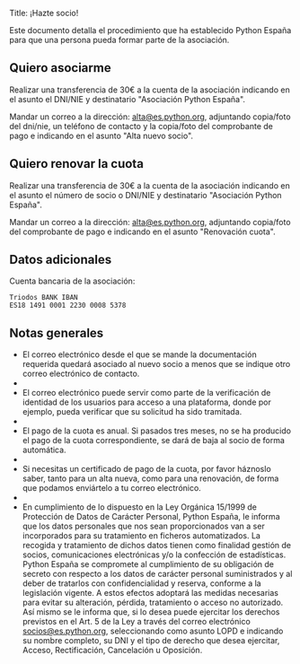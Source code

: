 Title: ¡Hazte socio!


Este documento detalla el procedimiento que ha establecido Python España para que una persona pueda formar parte de la asociación.

## Quiero asociarme

Realizar una transferencia de 30€ a la cuenta de la asociación indicando en el asunto el DNI/NIE y destinatario "Asociación Python España".

Mandar un correo a la dirección: alta@es.python.org, adjuntando copia/foto del dni/nie, un teléfono de contacto y la copia/foto del comprobante de pago e indicando en el asunto "Alta nuevo socio".

## Quiero renovar la cuota

Realizar una transferencia de 30€ a la cuenta de la asociación indicando en el asunto el número de socio o DNI/NIE y destinatario "Asociación Python España".

Mandar un correo a la dirección: alta@es.python.org, adjuntando copia/foto del comprobante de pago e indicando en el asunto "Renovación cuota".

## Datos adicionales

Cuenta bancaria de la asociación:

```
Triodos BANK IBAN
ES18 1491 0001 2230 0008 5378
```

## Notas generales

* El correo electrónico desde el que se mande la documentación requerida quedará asociado al nuevo socio a menos que se indique otro correo electrónico de contacto.
*
* El correo electrónico puede servir como parte de la verificación de identidad de los usuarios para acceso a una plataforma, donde por ejemplo, pueda verificar que su solicitud ha sido tramitada.
*
* El pago de la cuota es anual. Si pasados tres meses, no se ha producido el pago de la cuota correspondiente, se dará de baja al socio de forma automática.
*
* Si necesitas un certificado de pago de la cuota, por favor háznoslo saber, tanto para un alta nueva, como para una renovación, de forma que podamos enviártelo a tu correo electrónico.
*
* En cumplimiento de lo dispuesto en la Ley Orgánica 15/1999 de Protección de Datos de Carácter Personal, Python España, le informa que los datos personales que nos sean proporcionados van a ser incorporados para su tratamiento en ficheros automatizados. La recogida y tratamiento de dichos datos tienen como finalidad gestión de socios, comunicaciones electrónicas y/o la confección de estadísticas. Python España se compromete al cumplimiento de su obligación de secreto con respecto a los datos de carácter personal suministrados y al deber de tratarlos con confidencialidad y reserva, conforme a la legislación vigente. A estos efectos adoptará las medidas necesarias para evitar su alteración, pérdida, tratamiento o acceso no autorizado. Así mismo se le informa que, si lo desea puede ejercitar los derechos previstos en el Art. 5 de la Ley a través del correo electrónico socios@es.python.org, seleccionando como asunto LOPD e indicando su nombre completo, su DNI y el tipo de derecho que desea ejercitar, Acceso, Rectificación, Cancelación u Oposición.

